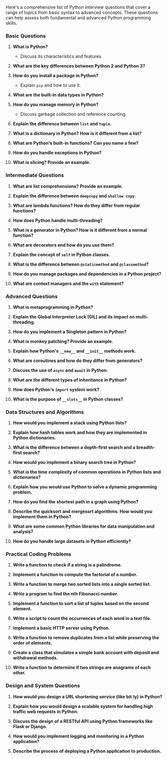 Here's a comprehensive list of Python interview questions that cover a range of topics from basic syntax to advanced concepts. These questions can help assess both fundamental and advanced Python programming skills.

### Basic Questions

1. **What is Python?**
   - Discuss its characteristics and features.

2. **What are the key differences between Python 2 and Python 3?**

3. **How do you install a package in Python?**
   - Explain `pip` and how to use it.

4. **What are the built-in data types in Python?**

5. **How do you manage memory in Python?**
   - Discuss garbage collection and reference counting.

6. **Explain the difference between `list` and `tuple`.**

7. **What is a dictionary in Python? How is it different from a list?**

8. **What are Python's built-in functions? Can you name a few?**

9. **How do you handle exceptions in Python?**

10. **What is slicing? Provide an example.**

### Intermediate Questions

1. **What are list comprehensions? Provide an example.**

2. **Explain the difference between `deepcopy` and `shallow copy`.**

3. **What are lambda functions? How do they differ from regular functions?**

4. **How does Python handle multi-threading?**

5. **What is a generator in Python? How is it different from a normal function?**

6. **What are decorators and how do you use them?**

7. **Explain the concept of `self` in Python classes.**

8. **What is the difference between `@staticmethod` and `@classmethod`?**

9. **How do you manage packages and dependencies in a Python project?**

10. **What are context managers and the `with` statement?**

### Advanced Questions

1. **What is metaprogramming in Python?**

2. **Explain the Global Interpreter Lock (GIL) and its impact on multi-threading.**

3. **How do you implement a Singleton pattern in Python?**

4. **What is monkey patching? Provide an example.**

5. **Explain how Python's `__new__` and `__init__` methods work.**

6. **What are coroutines and how do they differ from generators?**

7. **Discuss the use of `async` and `await` in Python.**

8. **What are the different types of inheritance in Python?**

9. **How does Python's `import` system work?**

10. **What is the purpose of `__slots__` in Python classes?**

### Data Structures and Algorithms

1. **How would you implement a stack using Python lists?**

2. **Explain how hash tables work and how they are implemented in Python dictionaries.**

3. **What is the difference between a depth-first search and a breadth-first search?**

4. **How would you implement a binary search tree in Python?**

5. **What is the time complexity of common operations in Python lists and dictionaries?**

6. **Explain how you would use Python to solve a dynamic programming problem.**

7. **How do you find the shortest path in a graph using Python?**

8. **Describe the quicksort and mergesort algorithms. How would you implement them in Python?**

9. **What are some common Python libraries for data manipulation and analysis?**

10. **How do you handle large datasets in Python efficiently?**

### Practical Coding Problems

1. **Write a function to check if a string is a palindrome.**

2. **Implement a function to compute the factorial of a number.**

3. **Write a function to merge two sorted lists into a single sorted list.**

4. **Write a program to find the nth Fibonacci number.**

5. **Implement a function to sort a list of tuples based on the second element.**

6. **Write a script to count the occurrences of each word in a text file.**

7. **Implement a basic HTTP server using Python.**

8. **Write a function to remove duplicates from a list while preserving the order of elements.**

9. **Create a class that simulates a simple bank account with deposit and withdrawal methods.**

10. **Write a function to determine if two strings are anagrams of each other.**

### Design and System Questions

1. **How would you design a URL shortening service (like bit.ly) in Python?**

2. **Explain how you would design a scalable system for handling high traffic web requests in Python.**

3. **Discuss the design of a RESTful API using Python frameworks like Flask or Django.**

4. **How would you implement logging and monitoring in a Python application?**

5. **Describe the process of deploying a Python application to production.**
